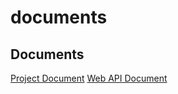 # documents

## Documents

[Project Document](https://genesis-tech-tribe.github.io/nishiki-documents/project-document/index.html)
[Web API Document](https://genesis-tech-tribe.github.io/nishiki-documents/web-api/index.html)